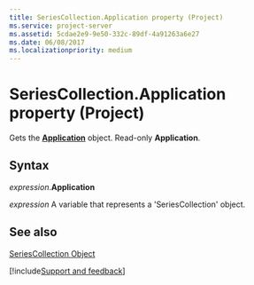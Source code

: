 ```yaml
---
title: SeriesCollection.Application property (Project)
ms.service: project-server
ms.assetid: 5cdae2e9-9e50-332c-89df-4a91263a6e27
ms.date: 06/08/2017
ms.localizationpriority: medium
---
```



# SeriesCollection.Application property (Project)
Gets the **[Application](Project.Application.md)** object. Read-only **Application**.

## Syntax

_expression_.**Application**

_expression_ A variable that represents a 'SeriesCollection' object.


## See also


[SeriesCollection Object](Project.seriescollection.md)

[!include[Support and feedback](~/includes/feedback-boilerplate.md)]